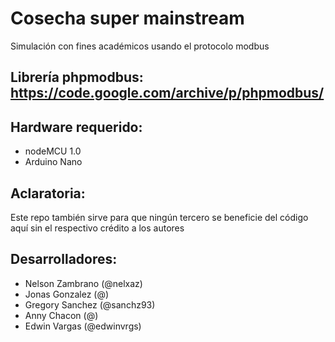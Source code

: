 # Cosecha super mainstream

Simulación con fines académicos usando el protocolo modbus

## Librería phpmodbus: https://code.google.com/archive/p/phpmodbus/

## Hardware requerido:
- nodeMCU 1.0
- Arduino Nano

## Aclaratoria:
Este repo también sirve para que ningún tercero se beneficie del código aquí sin el respectivo crédito a los autores

## Desarrolladores:
- Nelson Zambrano (@nelxaz)
- Jonas Gonzalez (@)
- Gregory Sanchez (@sanchz93)
- Anny Chacon (@)
- Edwin Vargas (@edwinvrgs)
